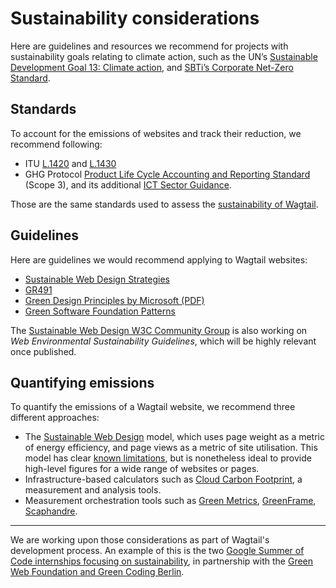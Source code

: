 # Sustainability considerations

Here are guidelines and resources we recommend for projects with sustainability goals relating to climate action, such as the UN’s [Sustainable Development Goal 13: Climate action](https://sdgs.un.org/goals/goal13), and [SBTi’s Corporate Net-Zero Standard](https://sciencebasedtargets.org/net-zero).

## Standards

To account for the emissions of websites and track their reduction, we recommend following:

-   ITU [L.1420](https://www.itu.int/rec/T-REC-L.1420) and [L.1430](https://www.itu.int/rec/T-REC-L.1430)
-   GHG Protocol [Product Life Cycle Accounting and Reporting Standard](https://ghgprotocol.org/product-standard) (Scope 3), and its additional [ICT Sector Guidance](https://ghgprotocol.org/guidance-built-ghg-protocol).

Those are the same standards used to assess the [sustainability of Wagtail](https://wagtail.org/sustainability/).

## Guidelines

Here are guidelines we would recommend applying to Wagtail websites:

-   [Sustainable Web Design Strategies](https://sustainablewebdesign.org/strategies/)
-   [GR491](https://gr491.isit-europe.org/en/)
-   [Green Design Principles by Microsoft (PDF)](https://wxcteam.microsoft.com/download/Microsoft-Green-Design-Principles.pdf)
-   [Green Software Foundation Patterns](https://patterns.greensoftware.foundation/catalog/web/)

The [Sustainable Web Design W3C Community Group](https://www.w3.org/community/sustyweb/) is also working on _Web Environmental Sustainability Guidelines_, which will be highly relevant once published.

## Quantifying emissions

To quantify the emissions of a Wagtail website, we recommend three different approaches:

-   The [Sustainable Web Design](https://sustainablewebdesign.org/calculating-digital-emissions/) model, which uses page weight as a metric of energy efficiency, and page views as a metric of site utilisation. This model has clear [known limitations](https://www.fershad.com/writing/is-data-the-best-proxy-for-website-carbon-emissions/), but is nonetheless ideal to provide high-level figures for a wide range of websites or pages.
-   Infrastructure-based calculators such as [Cloud Carbon Footprint](https://www.cloudcarbonfootprint.org/), a measurement and analysis tools.
-   Measurement orchestration tools such as [Green Metrics](https://github.com/green-coding-berlin/green-metrics-tool), [GreenFrame](https://greenframe.io/), [Scaphandre](https://github.com/hubblo-org/scaphandre).

---

We are working upon those considerations as part of Wagtail's development process. An example of this is the two [Google Summer of Code internships focusing on sustainability](https://wagtail.org/blog/going-green-with-google-summer-of-code/), in partnership with the [Green Web Foundation and Green Coding Berlin](https://github.com/wagtail/wagtail/discussions/8843).
